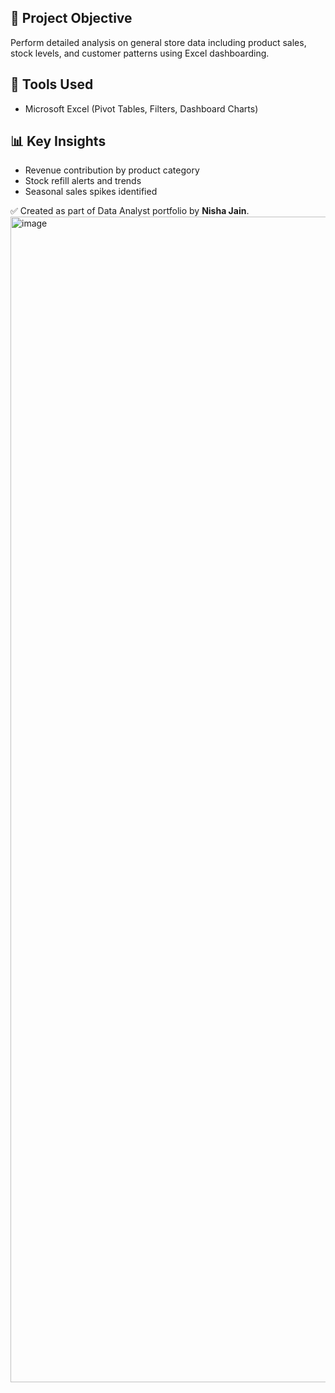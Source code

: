 ## 📌 Project Objective
Perform detailed analysis on general store data including product sales, stock levels, and customer patterns using Excel dashboarding.

## 🧰 Tools Used
- Microsoft Excel (Pivot Tables, Filters, Dashboard Charts)

## 📊 Key Insights
- Revenue contribution by product category
- Stock refill alerts and trends
- Seasonal sales spikes identified


✅ Created as part of Data Analyst portfolio by **Nisha Jain**.
<img width="4958" height="1865" alt="image" src="https://github.com/user-attachments/assets/9c8b4800-bb4b-41b3-8f3f-5097257c4f61" />
